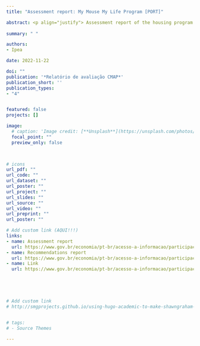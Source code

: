 ```yaml
---
title: "Assessment report: My Mouse My Life Program [PORT]"

abstract: <p align="justify"> Assessment report of the housing program My Mouse My Life conducted in collaboration with the Council for Monitoring and Evaluation of Public Policies.</p>
  
summary: " "

authors:
- Ipea

date: 2022-11-22

doi: ""
publication: '*Relatório de avaliação CMAP*'
publication_short: ''
publication_types:
- "4"


featured: false
projects: []

image:
  # caption: 'Image credit: [**Unsplash**](https://unsplash.com/photos/jdD8gXaTZsc)'
  focal_point: ""
  preview_only: false


  
# icons
url_pdf: ""
url_code: ""
url_dataset: ""
url_poster: ""
url_project: ""
url_slides: ""
url_source: ""
url_video: ""
url_preprint: ""
url_poster: ""

# Add custom link (AQUI!!!)
links:
- name: Assessment report
  url: https://www.gov.br/economia/pt-br/acesso-a-informacao/participacao-social/conselhos-e-orgaos-colegiados/cmap/politicas/2020/subsidios/relatorio_avaliacao-cmas-2020-pmcmv.pdf
- name: Recommendations report
  url: https://www.gov.br/economia/pt-br/acesso-a-informacao/participacao-social/conselhos-e-orgaos-colegiados/cmap/politicas/2020/subsidios/relatorio_recomendacoes-cmas-2020-pmcmv.pdf
- name: Link
  url: https://www.gov.br/economia/pt-br/acesso-a-informacao/participacao-social/conselhos-e-orgaos-colegiados/cmap/politicas/area/habitacao-e-saneamento/subsidios/pmcmv


  


# Add custom link
# http://smgprojects.github.io/using-hugo-academic-to-make-shawngraham-dot-github-dot-io/


# tags:
# - Source Themes

---
```


